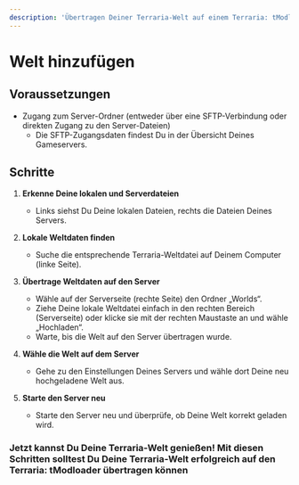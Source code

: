 ```yaml
---
description: 'Übertragen Deiner Terraria-Welt auf einem Terraria: tModloader Server'
---
```


# Welt hinzufügen

## Voraussetzungen

- Zugang zum Server-Ordner (entweder über eine SFTP-Verbindung oder direkten Zugang zu den Server-Dateien)
    - Die SFTP-Zugangsdaten findest Du in der Übersicht Deines Gameservers.

## Schritte

1. <b>Erkenne Deine lokalen und Serverdateien</b>
    - Links siehst Du Deine lokalen Dateien, rechts die Dateien Deines Servers.

3. <b>Lokale Weltdaten finden</b>
    - Suche die entsprechende Terraria-Weltdatei auf Deinem Computer (linke Seite).

4. <b>Übertrage Weltdaten auf den Server</b>
    - Wähle auf der Serverseite (rechte Seite) den Ordner „Worlds“.
    - Ziehe Deine lokale Weltdatei einfach in den rechten Bereich (Serverseite) oder klicke sie mit der rechten Maustaste an und wähle „Hochladen“.
    - Warte, bis die Welt auf den Server übertragen wurde.

5. <b>Wähle die Welt auf dem Server</b>
    - Gehe zu den Einstellungen Deines Servers und wähle dort Deine neu hochgeladene Welt aus.

6. <b>Starte den Server neu</b>
    - Starte den Server neu und überprüfe, ob Deine Welt korrekt geladen wird.

### Jetzt kannst Du Deine Terraria-Welt genießen! Mit diesen Schritten solltest Du Deine Terraria-Welt erfolgreich auf den Terraria: tModloader übertragen können
